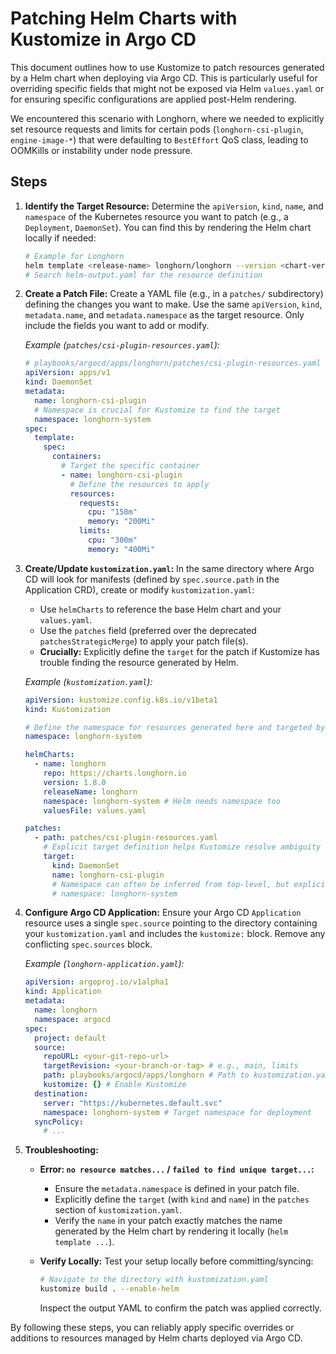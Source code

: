 # Patching Helm Charts with Kustomize in Argo CD

This document outlines how to use Kustomize to patch resources generated by a
Helm chart when deploying via Argo CD. This is particularly useful for
overriding specific fields that might not be exposed via Helm `values.yaml` or
for ensuring specific configurations are applied post-Helm rendering.

We encountered this scenario with Longhorn, where we needed to explicitly set
resource requests and limits for certain pods (`longhorn-csi-plugin`,
`engine-image-*`) that were defaulting to `BestEffort` QoS class, leading to
OOMKills or instability under node pressure.

## Steps

1. **Identify the Target Resource:** Determine the `apiVersion`, `kind`, `name`,
    and `namespace` of the Kubernetes resource you want to patch (e.g., a
    `Deployment`, `DaemonSet`). You can find this by rendering the Helm chart
    locally if needed:

    ```bash
    # Example for Longhorn
    helm template <release-name> longhorn/longhorn --version <chart-version> --namespace <target-namespace> --values <path-to-values.yaml> > helm-output.yaml
    # Search helm-output.yaml for the resource definition
    ```

2. **Create a Patch File:** Create a YAML file (e.g., in a `patches/`
    subdirectory) defining the changes you want to make. Use the same
    `apiVersion`, `kind`, `metadata.name`, and `metadata.namespace` as the
    target resource. Only include the fields you want to add or modify.

    *Example (`patches/csi-plugin-resources.yaml`):*

    ```yaml
    # playbooks/argocd/apps/longhorn/patches/csi-plugin-resources.yaml
    apiVersion: apps/v1
    kind: DaemonSet
    metadata:
      name: longhorn-csi-plugin
      # Namespace is crucial for Kustomize to find the target
      namespace: longhorn-system
    spec:
      template:
        spec:
          containers:
            # Target the specific container
            - name: longhorn-csi-plugin
              # Define the resources to apply
              resources:
                requests:
                  cpu: "150m"
                  memory: "200Mi"
                limits:
                  cpu: "300m"
                  memory: "400Mi"
    ```

3. **Create/Update `kustomization.yaml`:** In the same directory where Argo CD
    will look for manifests (defined by `spec.source.path` in the Application
    CRD), create or modify `kustomization.yaml`:
    * Use `helmCharts` to reference the base Helm chart and your `values.yaml`.
    * Use the `patches` field (preferred over the deprecated
      `patchesStrategicMerge`) to apply your patch file(s).
    * **Crucially:** Explicitly define the `target` for the patch if Kustomize
      has trouble finding the resource generated by Helm.

    *Example (`kustomization.yaml`):*

    ```yaml
    apiVersion: kustomize.config.k8s.io/v1beta1
    kind: Kustomization

    # Define the namespace for resources generated here and targeted by patches
    namespace: longhorn-system

    helmCharts:
      - name: longhorn
        repo: https://charts.longhorn.io
        version: 1.8.0
        releaseName: longhorn
        namespace: longhorn-system # Helm needs namespace too
        valuesFile: values.yaml

    patches:
      - path: patches/csi-plugin-resources.yaml
        # Explicit target definition helps Kustomize resolve ambiguity
        target:
          kind: DaemonSet
          name: longhorn-csi-plugin
          # Namespace can often be inferred from top-level, but explicit helps
          # namespace: longhorn-system
    ```

4. **Configure Argo CD Application:** Ensure your Argo CD `Application` resource
    uses a single `spec.source` pointing to the directory containing your
    `kustomization.yaml` and includes the `kustomize:` block. Remove any
    conflicting `spec.sources` block.

    *Example (`longhorn-application.yaml`):*

    ```yaml
    apiVersion: argoproj.io/v1alpha1
    kind: Application
    metadata:
      name: longhorn
      namespace: argocd
    spec:
      project: default
      source:
        repoURL: <your-git-repo-url>
        targetRevision: <your-branch-or-tag> # e.g., main, limits
        path: playbooks/argocd/apps/longhorn # Path to kustomization.yaml dir
        kustomize: {} # Enable Kustomize
      destination:
        server: "https://kubernetes.default.svc"
        namespace: longhorn-system # Target namespace for deployment
      syncPolicy:
        # ...
    ```

5. **Troubleshooting:**
    * **Error: `no resource matches...` / `failed to find unique target...`:**
        * Ensure the `metadata.namespace` is defined in your patch file.
        * Explicitly define the `target` (with `kind` and `name`) in the
          `patches` section of `kustomization.yaml`.
        * Verify the `name` in your patch exactly matches the name generated by
          the Helm chart by rendering it locally (`helm template ...`).
    * **Verify Locally:** Test your setup locally before committing/syncing:

        ```bash
        # Navigate to the directory with kustomization.yaml
        kustomize build . --enable-helm
        ```

        Inspect the output YAML to confirm the patch was applied correctly.

By following these steps, you can reliably apply specific overrides or additions
to resources managed by Helm charts deployed via Argo CD.
